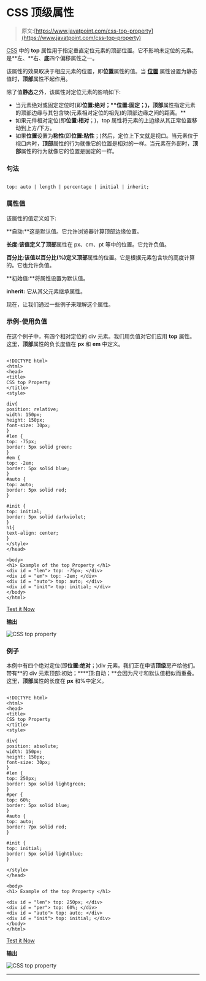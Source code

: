 # CSS 顶级属性

> 原文:[https://www.javatpoint.com/css-top-property](https://www.javatpoint.com/css-top-property)

[CSS](https://www.javatpoint.com/css-tutorial) 中的 **top** 属性用于指定垂直定位元素的顶部位置。它不影响未定位的元素。是**左、**右、**底**四个偏移属性之一。

该属性的效果取决于相应元素的位置，即**位置**属性的值。当 [**位置**](https://www.javatpoint.com/css-position) 属性设置为静态值时，**顶部**属性不起作用。

除了值**静态**之外，该属性对定位元素的影响如下:

*   当元素绝对或固定定位时(即**位置:绝对；****位置:固定**；)，顶部**属性指定元素的顶部边缘与其包含块(元素相对定位的祖先)的顶部边缘之间的距离。**
*   如果元件相对定位(即**位置:相对**；)，top 属性将元素的上边缘从其正常位置移动到上方/下方。
*   如果**位置**设置为**粘性**(即**位置:粘性**；)然后，定位上下文就是视口。当元素位于视口内时，**顶部**属性的行为就像它的位置是相对的一样。当元素在外部时，**顶部**属性的行为就像它的位置是固定的一样。

### 句法

```

top: auto | length | percentage | initial | inherit;

```

### 属性值

该属性的值定义如下:

**自动:**这是默认值。它允许浏览器计算顶部边缘位置。

**长度:**该值定义了**顶部**属性在 px、cm、pt 等中的位置。它允许负值。

**百分比:**该值以百分比(%)定义**顶部**属性的位置。它是根据元素包含块的高度计算的。它也允许负值。

**初始值:**将属性设置为默认值。

**inherit:** 它从其父元素继承属性。

现在，让我们通过一些例子来理解这个属性。

### 示例-使用负值

在这个例子中，有四个相对定位的 div 元素。我们用负值对它们应用 **top** 属性。这里，**顶部**属性的负长度值在 **px** 和 **em** 中定义。

```

<!DOCTYPE html>
<html>
<head>
<title>
CSS top Property
</title>
<style>

div{
position: relative;
width: 150px;
height: 150px;
font-size: 30px;
}
#len {
top: -75px;
border: 5px solid green;
}
#em {
top: -2em;
border: 5px solid blue;
}
#auto {
top: auto;
border: 5px solid red;
}

#init {
top: initial;
border: 5px solid darkviolet;
}
h1{
text-align: center;
}
</style>
</head>

<body>
<h1> Example of the top Property </h1>
<div id = "len"> top: -75px; </div>
<div id = "em"> top: -2em; </div>
<div id = "auto"> top: auto; </div>
<div id = "init"> top: initial; </div>
</body>
</html>

```

[Test it Now](https://www.javatpoint.com/oprweb/test.jsp?filename=css-top-property1)

**输出**

![CSS top property](../Images/5caa0e9d7aacebb3acd5b35c48cf522d.png)

### 例子

本例中有四个绝对定位(即**位置:绝对**；)div 元素。我们正在申请**顶级**房产给他们。带有**的 div 元素顶部:初始；****顶:自动；**会因为尺寸和默认值相似而重叠。这里，**顶部**属性的长度在 **px** 和%中定义。

```

<!DOCTYPE html>
<html>
<head>
<title>
CSS top Property
</title>
<style>

div{
position: absolute;
width: 150px;
height: 150px;
font-size: 30px;
}
#len {
top: 250px;
border: 5px solid lightgreen;
}
#per {
top: 60%;
border: 5px solid blue;
}
#auto {
top: auto;
border: 7px solid red;
}

#init {
top: initial;
border: 5px solid lightblue;
}

</style>
</head>

<body>
<h1> Example of the top Property </h1>

<div id = "len"> top: 250px; </div>
<div id = "per"> top: 60%; </div>
<div id = "auto"> top: auto; </div>
<div id = "init"> top: initial; </div>
</body>
</html>

```

[Test it Now](https://www.javatpoint.com/oprweb/test.jsp?filename=css-top-property2)

**输出**

![CSS top property](../Images/801112ab80acf874817fbab945485244.png)

* * *